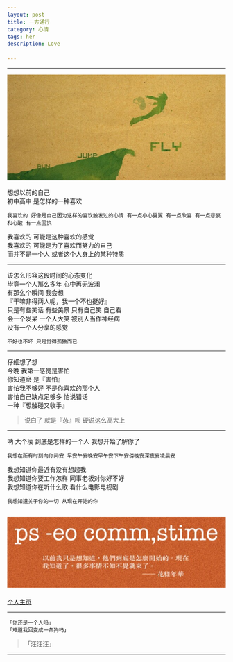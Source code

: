```yaml
---
layout: post
title: 一方通行
category: 心情
tags: her
description: Love

---
```

----------

![](https://raw.githubusercontent.com/Ashtray/Ashtray.github.io/master/imag/run-jump-fly.jpg)

想想以前的自己   
初中高中 是怎样的一种喜欢  

	我喜欢的 好像是自己因为这样的喜欢触发过的心情 有一点小心翼翼 有一点欣喜 有一点悲哀和心酸 有一点固执  

 <!-- more -->

我喜欢的 可能是这种喜欢的感觉  
我喜欢的 可能是为了喜欢而努力的自己  
而并不是一个人 或者这个人身上的某种特质  

---------------

该怎么形容这段时间的心态变化   
毕竟一个人那么多年 心中再无波澜   
有那么个瞬间 我会想   
『干嘛非得两人呢，我一个不也挺好』  
只是有些笑话  有些美景 只有自己笑 自己看  
会一个发呆 一个人大笑  被别人当作神经病  
没有一个人分享的感觉  

	不好也不坏 只是觉得孤独而已  

-------------

仔细想了想   
今晚 我第一感觉是害怕   
你知道麽 是『害怕』   
害怕我不够好 不是你喜欢的那个人  
害怕自己缺点足够多 怕说错话  
一种『想触碰又收手』  

>说白了 就是『怂』呗 硬说这么高大上  

---------

呐 大个凌 到底是怎样的一个人 我想开始了解你了   

	我想在所有时刻向你问安 早安午安晚安早午安下午安傍晚安深夜安凌晨安  

我想知道你最近有没有想起我  
我想知道你要工作怎样 同事老板对你好不好  
我想知道你在听什么歌 看什么电影电视剧  

	我想知道关于你的一切 从现在开始的你   

![](https://raw.githubusercontent.com/Ashtray/Ashtray.github.io/master/imag/%E8%8A%B1%E6%A0%B7%E5%B9%B4%E5%8D%8E.jpg)
--------------------

[个人主页](http://Ashtray.github.io)

----------

	「你还是一个人吗」
	「难道我回变成一条狗吗」  

>「汪汪汪」

-----------------
    
 
